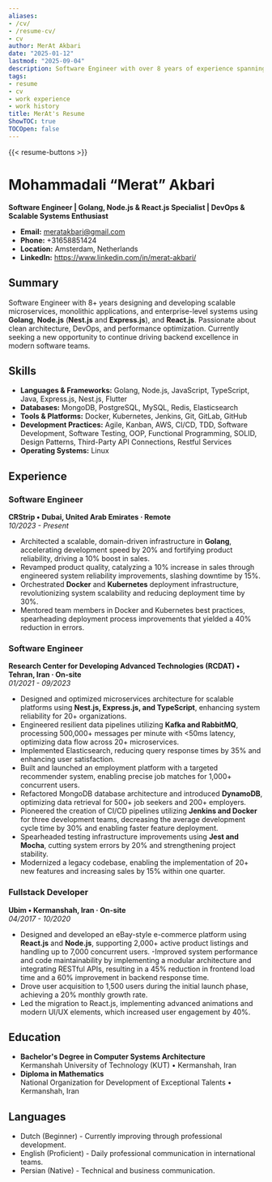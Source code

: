 ```yaml
---
aliases:
- /cv/
- /resume-cv/
- cv
author: MerAt Akbari
date: "2025-01-12"
lastmod: "2025-09-04"
description: Software Engineer with over 8 years of experience spanning Development and DevOps.
tags:
- resume
- cv
- work experience
- work history
title: MerAt's Resume
ShowTOC: true
TOCOpen: false
---
```


{{< resume-buttons >}}

# Mohammadali “Merat” Akbari

  **Software Engineer | Golang, Node.js & React.js Specialist | DevOps & Scalable Systems Enthusiast**

- **Email:** <meratakbari@gmail.com>  
- **Phone:** +31658851424  
- **Location:** Amsterdam, Netherlands  
- **LinkedIn:** <https://www.linkedin.com/in/merat-akbari/>  

## Summary

Software Engineer with 8+ years designing and developing scalable microservices, monolithic applications, and enterprise-level systems using **Golang**, **Node.js** (**Nest.js** and **Express.js**), and **React.js**. Passionate about clean architecture, DevOps, and performance optimization. Currently seeking a new opportunity to continue driving backend excellence in modern software teams.


## Skills

- **Languages & Frameworks:** Golang, Node.js, JavaScript, TypeScript, Java, Express.js, Nest.js, Flutter  
- **Databases:** MongoDB, PostgreSQL, MySQL, Redis, Elasticsearch  
- **Tools & Platforms:** Docker, Kubernetes, Jenkins, Git, GitLab, GitHub
- **Development Practices:** Agile, Kanban, AWS, CI/CD, TDD, Software Development, Software Testing, OOP, Functional Programming, SOLID, Design Patterns, Third-Party API Connections, Restful Services  
- **Operating Systems:** Linux

## Experience

### Software Engineer  

**CRStrip • Dubai, United Arab Emirates · Remote**  
*10/2023 - Present*

- Architected a scalable, domain-driven infrastructure in **Golang**, accelerating development speed by 20% and fortifying product reliability, driving a 10% boost in sales.
- Revamped product quality, catalyzing a 10% increase in sales through engineered system reliability improvements, slashing downtime by 15%.
- Orchestrated **Docker** and **Kubernetes** deployment infrastructure, revolutionizing system scalability and reducing deployment time by 30%.
- Mentored team members in Docker and Kubernetes best practices, spearheading deployment process improvements that yielded a 40% reduction in errors.

### Software Engineer  

**Research Center for Developing Advanced Technologies (RCDAT) • Tehran, Iran · On-site**  
*01/2021 - 09/2023*

- Designed and optimized microservices architecture for scalable platforms using **Nest.js, Express.js, and TypeScript**, enhancing system reliability for 20+ organizations.  
- Engineered resilient data pipelines utilizing **Kafka and RabbitMQ**, processing 500,000+ messages per minute with <50ms latency, optimizing data flow across 20+ microservices.  
- Implemented Elasticsearch, reducing query response times by 35% and enhancing user satisfaction.  
- Built and launched an employment platform with a targeted recommender system, enabling precise job matches for 1,000+ concurrent users.  
- Refactored MongoDB database architecture and introduced **DynamoDB**, optimizing data retrieval for 500+ job seekers and 200+ employers.  
- Pioneered the creation of CI/CD pipelines utilizing **Jenkins and Docker** for three development teams, decreasing the average development cycle time by 30% and enabling faster feature deployment.  
- Spearheaded testing infrastructure improvements using **Jest and Mocha**, cutting system errors by 20% and strengthening project stability.  
- Modernized a legacy codebase, enabling the implementation of 20+ new features and increasing sales by 15% within one quarter.  

### Fullstack Developer  

**Ubim • Kermanshah, Iran · On-site**  
*04/2017 - 10/2020*

- Designed and developed an eBay-style e-commerce platform using **React.js** and **Node.js**, supporting 2,000+ active product listings and handling up to 7,000 concurrent users.
-Improved system performance and code maintainability by implementing a modular architecture and integrating RESTful APIs, resulting in a 45% reduction in frontend load time and a 60% improvement in backend response time.
- Drove user acquisition to 1,500 users during the initial launch phase, achieving a 20% monthly growth rate.
- Led the migration to React.js, implementing advanced animations and modern UI/UX elements, which increased user engagement by 40%.

## Education

- **Bachelor's Degree in Computer Systems Architecture**  
  Kermanshah University of Technology (KUT) • Kermanshah, Iran
- **Diploma in Mathematics**  
  National Organization for Development of Exceptional Talents • Kermanshah, Iran

## Languages

- Dutch        (Beginner)      -    Currently improving through professional development.
- English      (Proficient)    -    Daily professional communication in international teams.
- Persian      (Native)        -    Technical and business communication.

